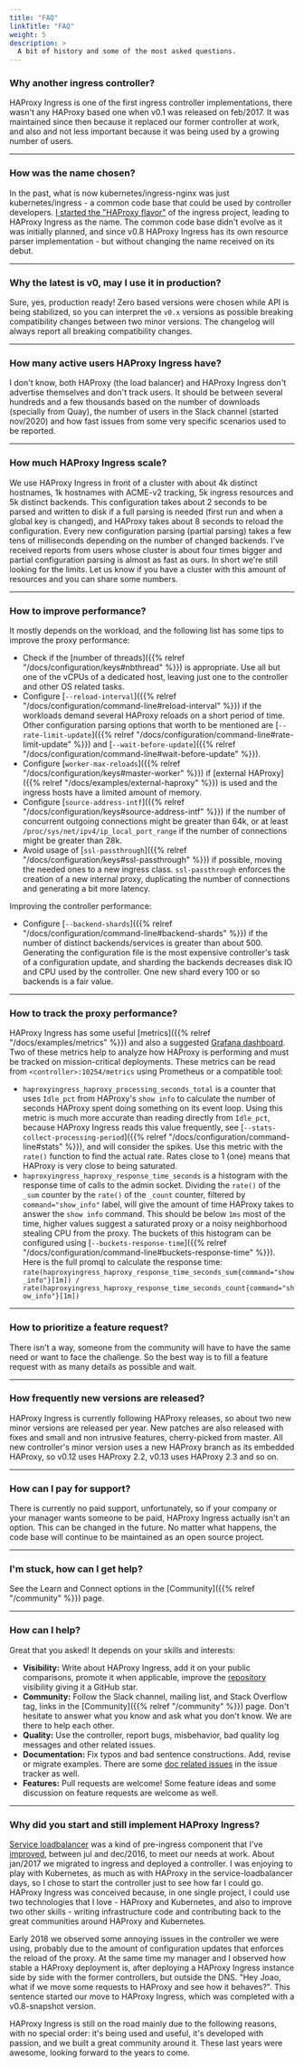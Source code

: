 ```yaml
---
title: "FAQ"
linkTitle: "FAQ"
weight: 5
description: >
  A bit of history and some of the most asked questions.
---
```


### Why another ingress controller?

HAProxy Ingress is one of the first ingress controller implementations, there wasn't any HAProxy based one when v0.1 was released on feb/2017. It was maintained since then because it replaced our former controller at work, and also and not less important because it was being used by a growing number of users.

---

### How was the name chosen?

In the past, what is now kubernetes/ingress-nginx was just kubernetes/ingress - a common code base that could be used by controller developers. [I started the "HAProxy flavor"](https://github.com/kubernetes/ingress-nginx/pull/214) of the ingress project, leading to HAProxy Ingress as the name. The common code base didn't evolve as it was initially planned, and since v0.8 HAProxy Ingress has its own resource parser implementation - but without changing the name received on its debut.

---

### Why the latest is v0, may I use it in production?

Sure, yes, production ready! Zero based versions were chosen while API is being stabilized, so you can interpret the `v0.x` versions as possible breaking compatibility changes between two minor versions. The changelog will always report all breaking compatibility changes.

---

### How many active users HAProxy Ingress have?

I don't know, both HAProxy (the load balancer) and HAProxy Ingress don't advertise themselves and don't track users. It should be between several hundreds and a few thousands based on the number of downloads (specially from Quay), the number of users in the Slack channel (started nov/2020) and how fast issues from some very specific scenarios used to be reported.

---

### How much HAProxy Ingress scale?

We use HAProxy Ingress in front of a cluster with about 4k distinct hostnames, 1k hostnames with ACME-v2 tracking, 5k ingress resources and 5k distinct backends. This configuration takes about 2 seconds to be parsed and written to disk if a full parsing is needed (first run and when a global key is changed), and HAProxy takes about 8 seconds to reload the configuration. Every new configuration parsing (partial parsing) takes a few tens of milliseconds depending on the number of changed backends. I've received reports from users whose cluster is about four times bigger and partial configuration parsing is almost as fast as ours. In short we're still looking for the limits. Let us know if you have a cluster with this amount of resources and you can share some numbers.

---

### How to improve performance?

It mostly depends on the workload, and the following list has some tips to improve the proxy performance:

* Check if the [number of threads]({{% relref "/docs/configuration/keys#nbthread" %}}) is appropriate. Use all but one of the vCPUs of a dedicated host, leaving just one to the controller and other OS related tasks.
* Configure [`--reload-interval`]({{% relref "/docs/configuration/command-line#reload-interval" %}}) if the workloads demand several HAProxy reloads on a short period of time. Other configuration parsing options that worth to be mentioned are [`--rate-limit-update`]({{% relref "/docs/configuration/command-line#rate-limit-update" %}}) and [`--wait-before-update`]({{% relref "/docs/configuration/command-line#wait-before-update" %}}).
* Configure [`worker-max-reloads`]({{% relref "/docs/configuration/keys#master-worker" %}}) if [external HAProxy]({{% relref "/docs/examples/external-haproxy" %}}) is used and the ingress hosts have a limited amount of memory.
* Configure [`source-address-intf`]({{% relref "/docs/configuration/keys#source-address-intf" %}}) if the number of concurrent outgoing connections might be greater than 64k, or at least `/proc/sys/net/ipv4/ip_local_port_range` if the number of connections might be greater than 28k.
* Avoid usage of [`ssl-passthrough`]({{% relref "/docs/configuration/keys#ssl-passthrough" %}}) if possible, moving the needed ones to a new ingress class. `ssl-passthrough` enforces the creation of a new internal proxy, duplicating the number of connections and generating a bit more latency.

Improving the controller performance:

* Configure [`--backend-shards`]({{% relref "/docs/configuration/command-line#backend-shards" %}}) if the number of distinct backends/services is greater than about 500. Generating the configuration file is the most expensive controller's task of a configuration update, and sharding the backends decreases disk IO and CPU used by the controller. One new shard every 100 or so backends is a fair value.

---

### How to track the proxy performance?

HAProxy Ingress has some useful [metrics]({{% relref "/docs/examples/metrics" %}}) and also a suggested [Grafana dashboard](https://grafana.com/grafana/dashboards/12056). Two of these metrics help to analyze how HAProxy is performing and must be tracked on mission-critical deployments. These metrics can be read from `<controller>:10254/metrics` using Prometheus or a compatible tool:

* `haproxyingress_haproxy_processing_seconds_total` is a counter that uses `Idle_pct` from HAProxy's `show info` to calculate the number of seconds HAProxy spent doing something on its event loop. Using this metric is much more accurate than reading directly from `Idle_pct`, because HAProxy Ingress reads this value frequently, see [`--stats-collect-processing-period`]({{% relref "/docs/configuration/command-line#stats" %}}), and will consider the spikes. Use this metric with the `rate()` function to find the actual rate. Rates close to 1 (one) means that HAProxy is very close to being saturated.
* `haproxyingress_haproxy_response_time_seconds` is a histogram with the response time of calls to the admin socket. Dividing the `rate()` of the `_sum` counter by the `rate()` of the `_count` counter, filtered by `command="show_info"` label, will give the amount of time HAProxy takes to answer the `show info` command. This should be below `1ms` most of the time, higher values suggest a saturated proxy or a noisy neighborhood stealing CPU from the proxy. The buckets of this histogram can be configured using [`--buckets-response-time`]({{% relref "/docs/configuration/command-line#buckets-response-time" %}}). Here is the full promql to calculate the response time: `rate(haproxyingress_haproxy_response_time_seconds_sum{command="show_info"}[1m]) / rate(haproxyingress_haproxy_response_time_seconds_count{command="show_info"}[1m])`

---

### How to prioritize a feature request?

There isn't a way, someone from the community will have to have the same need or want to face the challenge. So the best way is to fill a feature request with as many details as possible and wait.

---

### How frequently new versions are released?

HAProxy Ingress is currently following HAProxy releases, so about two new minor versions are released per year. New patches are also released with fixes and small and non intrusive features, cherry-picked from master. All new controller's minor version uses a new HAProxy branch as its embedded HAProxy, so v0.12 uses HAProxy 2.2, v0.13 uses HAProxy 2.3 and so on.

---

### How can I pay for support?

There is currently no paid support, unfortunately, so if your company or your manager wants someone to be paid, HAProxy Ingress actually isn't an option. This can be changed in the future. No matter what happens, the code base will continue to be maintained as an open source project.

---

### I'm stuck, how can I get help?

See the Learn and Connect options in the [Community]({{% relref "/community" %}}) page.

---

### How can I help?

Great that you asked! It depends on your skills and interests:

* **Visibility:** Write about HAProxy Ingress, add it on your public comparisons, promote it when applicable, improve the [repository](https://github.com/jcmoraisjr/haproxy-ingress) visibility giving it a GitHub star.
* **Community:** Follow the Slack channel, mailing list, and Stack Overflow tag, links in the [Community]({{% relref "/community" %}}) page. Don't hesitate to answer what you know and ask what you don't know. We are there to help each other.
* **Quality:** Use the controller, report bugs, misbehavior, bad quality log messages and other related issues.
* **Documentation:** Fix typos and bad sentence constructions. Add, revise or migrate examples. There are some [doc related issues](https://github.com/jcmoraisjr/haproxy-ingress/issues?q=is%3Aissue+is%3Aopen+label%3Akind%2Fdocs) in the issue tracker as well.
* **Features:** Pull requests are welcome! Some feature ideas and some discussion on feature requests are welcome as well.

---

### Why did you start and still implement HAProxy Ingress?

[Service loadbalancer](https://github.com/kubernetes-retired/contrib/tree/master/service-loadbalancer#readme) was a kind of pre-ingress component that I've [improved](https://quay.io/repository/jcmoraisjr/kube-loadbalancer), between jul and dec/2016, to meet our needs at work. About jan/2017 we migrated to ingress and deployed a controller. I was enjoying to play with Kubernetes, as much as with HAProxy in the service-loadbalancer days, so I chose to start the controller just to see how far I could go. HAProxy Ingress was conceived because, in one single project, I could use two technologies that I love - HAProxy and Kubernetes, and also to improve two other skills - writing infrastructure code and contributing back to the great communities around HAProxy and Kubernetes.

Early 2018 we observed some annoying issues in the controller we were using, probably due to the amount of configuration updates that enforces the reload of the proxy. At the same time my manager and I observed how stable a HAProxy deployment is, after deploying a HAProxy Ingress instance side by side with the former controllers, but outside the DNS. "Hey Joao, what if we move some requests to HAProxy and see how it behaves?". This sentence started our move to HAProxy Ingress, which was completed with a v0.8-snapshot version.

HAProxy Ingress is still on the road mainly due to the following reasons, with no special order: it's being used and useful, it's developed with passion, and we built a great community around it. These last years were awesome, looking forward to the years to come.
